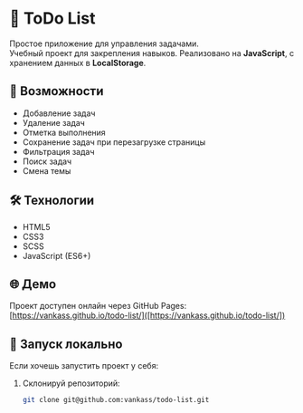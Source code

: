 # 📝 ToDo List

Простое приложение для управления задачами.  
Учебный проект для закрепления навыков.
Реализовано на **JavaScript**, с хранением данных в **LocalStorage**.  

## 🚀 Возможности
- Добавление задач  
- Удаление задач  
- Отметка выполнения  
- Сохранение задач при перезагрузке страницы
- Фильтрация задач
- Поиск задач
- Смена темы

## 🛠 Технологии
- HTML5  
- CSS3
- SCSS  
- JavaScript (ES6+)  

## 🌐 Демо
Проект доступен онлайн через GitHub Pages:  
[https://vankass.github.io/todo-list/]([https://vankass.github.io/todo-list/])  

## 📂 Запуск локально
Если хочешь запустить проект у себя:  
1. Склонируй репозиторий:
   ```bash
   git clone git@github.com:vankass/todo-list.git
